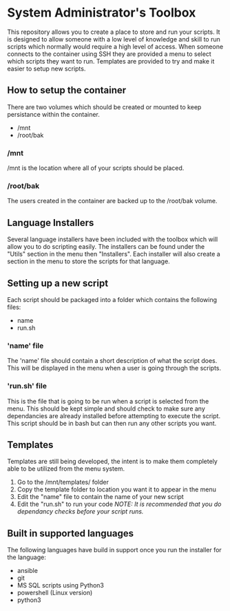# System Administrator's Toolbox

This repository allows you to create a place to store and run your scripts.  It is designed to allow someone with a low level of knowledge and skill to run scripts which normally would require a high level of access.  When someone connects to the container using SSH they are provided a menu to select which scripts they want to run.  Templates are provided to try and make it easier to setup new scripts.

## How to setup the container

There are two volumes which should be created or mounted to keep persistance within the container.  

* /mnt
* /root/bak

### /mnt

/mnt is the location where all of your scripts should be placed.

### /root/bak

The users created in the container are backed up to the /root/bak volume.

## Language Installers

Several language installers have been included with the toolbox which will allow you to do scripting easily.  The installers can be found under the "Utils" section in the menu then "Installers".  Each installer will also create a section in the menu to store the scripts for that language.

## Setting up a new script

Each script should be packaged into a folder which contains the following files:

* name
* run.sh

### 'name' file

The 'name' file should contain a short description of what the script does.  This will be displayed in the menu when a user is going through the scripts.

### 'run.sh' file

This is the file that is going to be run when a script is selected from the menu.  This should be kept simple and should check to make sure any dependancies are already installed before attempting to execute the script.  This script should be in bash but can then run any other scripts you want.

## Templates

Templates are still being developed, the intent is to make them completely able to be utilized from the menu system.  

1. Go to the /mnt/templates/ folder
1. Copy the template folder to location you want it to appear in the menu
1. Edit the "name" file to contain the name of your new script
1. Edit the "run.sh" to run your code
*NOTE: It is recommended that you do dependancy checks before your script runs.*

## Built in supported languages

The following languages have build in support once you run the installer for the language:

* ansible
* git
* MS SQL scripts using Python3
* powershell (Linux version)
* python3
